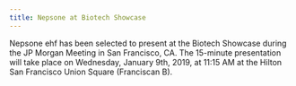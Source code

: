 ```yaml
---
title: Nepsone at Biotech Showcase
---
```


Nepsone ehf has been selected to present at the Biotech Showcase during the JP Morgan Meeting in San Francisco, CA. The 15-minute presentation will take place on Wednesday, January 9th, 2019, at 11:15 AM at the Hilton San Francisco Union Square (Franciscan B).